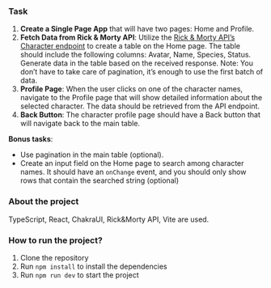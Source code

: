 ### Task

1. **Create a Single Page App** that will have two pages: Home and Profile.
2. **Fetch Data from Rick & Morty API**: Utilize the [Rick & Morty API’s Character endpoint](https://rickandmortyapi.com/) to create a table on the Home page. The table should include the following columns: Avatar, Name, Species, Status. Generate data in the table based on the received response. Note: You don’t have to take care of pagination, it’s enough to use the first batch of data.
3. **Profile Page**: When the user clicks on one of the character names, navigate to the Profile page that will show detailed information about the selected character. The data should be retrieved from the API endpoint.
4. **Back Button**: The character profile page should have a Back button that will navigate back to the main table.

**Bonus tasks**:

- Use pagination in the main table (optional).
- Create an input field on the Home page to search among character names. It should have an `onChange` event, and you should only show rows that contain the searched string (optional)

### About the project

TypeScript, React, ChakraUI, Rick&Morty API, Vite are used.

### How to run the project?

1. Clone the repository
2. Run `npm install` to install the dependencies
3. Run `npm run dev` to start the project
